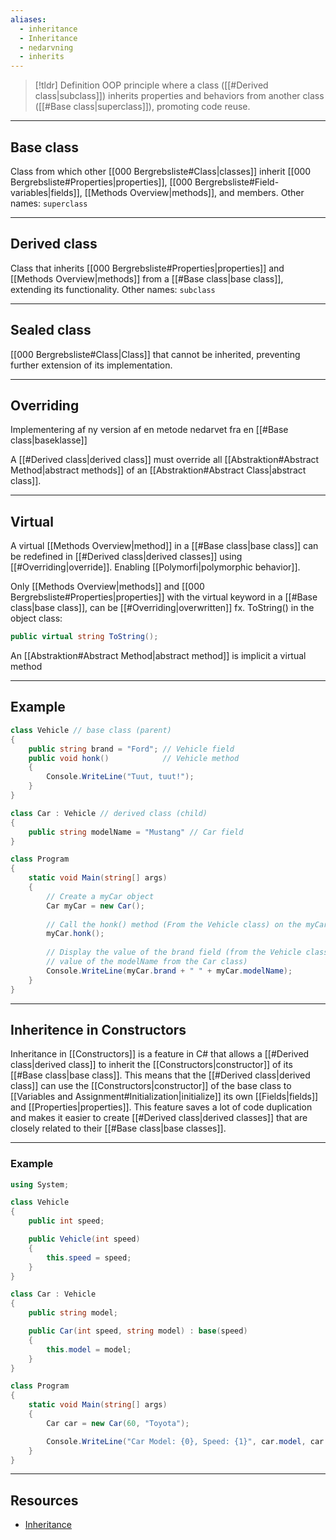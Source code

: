 ```yaml
---
aliases:
  - inheritance
  - Inheritance
  - nedarvning
  - inherits
---
```


> [!tldr] Definition
>OOP principle where a class ([[#Derived class|subclass]]) inherits properties and behaviors from another class ([[#Base class|superclass]]), promoting code reuse.

---

## Base class
Class from which other [[000 Bergrebsliste#Class|classes]] inherit [[000 Bergrebsliste#Properties|properties]], [[000 Bergrebsliste#Field-variables|fields]], [[Methods Overview|methods]], and members.
Other names: `superclass`

---

## Derived class
Class that inherits [[000 Bergrebsliste#Properties|properties]] and [[Methods Overview|methods]] from a [[#Base class|base class]], extending its functionality.
Other names: `subclass`

---

## Sealed class
[[000 Bergrebsliste#Class|Class]] that cannot be inherited, preventing further extension of its implementation.

---

## Overriding
Implementering af ny version af en metode nedarvet fra en [[#Base class|baseklasse]]

A [[#Derived class|derived class]] must override all [[Abstraktion#Abstract Method|abstract methods]] of an [[Abstraktion#Abstract Class|abstract class]].

---

## Virtual
A virtual [[Methods Overview|method]] in a [[#Base class|base class]] can be redefined in [[#Derived class|derived classes]] using [[#Overriding|override]].
Enabling [[Polymorfi|polymorphic behavior]].

Only [[Methods Overview|methods]] and [[000 Bergrebsliste#Properties|properties]] with the virtual keyword in a [[#Base class|base class]], can be [[#Overriding|overwritten]]
fx. ToString() in the object class: 
```csharp
public virtual string ToString();
```

An [[Abstraktion#Abstract Method|abstract method]] is implicit a virtual method

---

## Example
```csharp
class Vehicle // base class (parent)
{
	public string brand = "Ford"; // Vehicle field
	public void honk()            // Vehicle method
	{
		Console.WriteLine("Tuut, tuut!");
	}
}

class Car : Vehicle // derived class (child)
{
	public string modelName = "Mustang" // Car field
}

class Program
{
	static void Main(string[] args)
	{
		// Create a myCar object
		Car myCar = new Car();
		
		// Call the honk() method (From the Vehicle class) on the myCar object
		myCar.honk();
		
		// Display the value of the brand field (from the Vehicle class) and the
		// value of the modelName from the Car class)
		Console.WriteLine(myCar.brand + " " + myCar.modelName);
	}
}
```

---

## Inheritence in Constructors
Inheritance in [[Constructors]] is a feature in C# that allows a [[#Derived class|derived class]] to inherit the [[Constructors|constructor]] of its [[#Base class|base class]]. 
This means that the [[#Derived class|derived class]] can use the [[Constructors|constructor]] of the base class to [[Variables and Assignment#Initialization|initialize]] its own [[Fields|fields]] and [[Properties|properties]]. 
This feature saves a lot of code duplication and makes it easier to create [[#Derived class|derived classes]] that are closely related to their [[#Base class|base classes]].

---

### Example
```csharp
using System;

class Vehicle
{
	public int speed;

	public Vehicle(int speed)
	{
		this.speed = speed;
	}
}

class Car : Vehicle
{
	public string model;

	public Car(int speed, string model) : base(speed)
	{
		this.model = model;
	}
}

class Program
{
	static void Main(string[] args)
	{
		Car car = new Car(60, "Toyota");

		Console.WriteLine("Car Model: {0}, Speed: {1}", car.model, car.speed);
	}
}
```

---

## Resources
- [Inheritance](https://www.w3schools.com/cs/cs_inheritance.php)